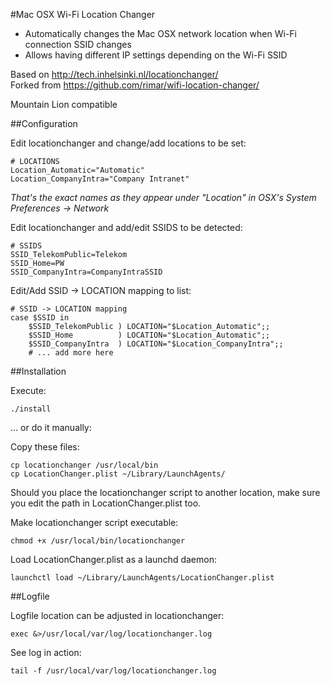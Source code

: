 #Mac OSX Wi-Fi Location Changer

* Automatically changes the Mac OSX network location when Wi-Fi connection SSID changes
* Allows having different IP settings depending on the Wi-Fi SSID

Based on http://tech.inhelsinki.nl/locationchanger/ <br>
Forked from https://github.com/rimar/wifi-location-changer/

Mountain Lion compatible

##Configuration

Edit locationchanger and change/add locations to be set:

	# LOCATIONS 
	Location_Automatic="Automatic"
	Location_CompanyIntra="Company Intranet"

*That's the exact names as they appear under "Location" in OSX's System Preferences -> Network*

Edit locationchanger and add/edit SSIDS to be detected:

	# SSIDS
	SSID_TelekomPublic=Telekom
	SSID_Home=PW
	SSID_CompanyIntra=CompanyIntraSSID

Edit/Add SSID -> LOCATION mapping to list:

	# SSID -> LOCATION mapping
	case $SSID in
		$SSID_TelekomPublic ) LOCATION="$Location_Automatic";;
		$SSID_Home          ) LOCATION="$Location_Automatic";;
		$SSID_CompanyIntra  ) LOCATION="$Location_CompanyIntra";;
		# ... add more here

##Installation

Execute:

	./install
	
... or do it manually:

Copy these files:

	cp locationchanger /usr/local/bin
	cp LocationChanger.plist ~/Library/LaunchAgents/

Should you place the locationchanger script to another location, make sure you edit the path in LocationChanger.plist too.

Make locationchanger script executable:

	chmod +x /usr/local/bin/locationchanger

Load LocationChanger.plist as a launchd daemon:

	launchctl load ~/Library/LaunchAgents/LocationChanger.plist

##Logfile

Logfile location can be adjusted in locationchanger:

	exec &>/usr/local/var/log/locationchanger.log

See log in action:

	tail -f /usr/local/var/log/locationchanger.log
